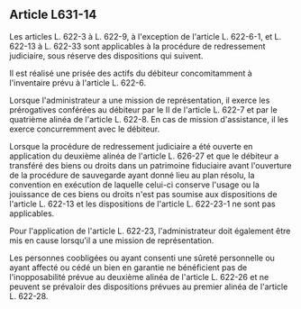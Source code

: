 Article L631-14
----
Les articles L. 622-3 à L. 622-9, à l'exception de l'article L. 622-6-1, et L.
622-13 à L. 622-33 sont applicables à la procédure de redressement judiciaire,
sous réserve des dispositions qui suivent.

Il est réalisé une prisée des actifs du débiteur concomitamment à l'inventaire
prévu à l'article L. 622-6.

Lorsque l'administrateur a une mission de représentation, il exerce les
prérogatives conférées au débiteur par le II de l'article L. 622-7 et par le
quatrième alinéa de l'article L. 622-8. En cas de mission d'assistance, il les
exerce concurremment avec le débiteur.

Lorsque la procédure de redressement judiciaire a été ouverte en application du
deuxième alinéa de l'article L. 626-27 et que le débiteur a transféré des biens
ou droits dans un patrimoine fiduciaire avant l'ouverture de la procédure de
sauvegarde ayant donné lieu au plan résolu, la convention en exécution de
laquelle celui-ci conserve l'usage ou la jouissance de ces biens ou droits n'est
pas soumise aux dispositions de l'article L. 622-13 et les dispositions de
l'article L. 622-23-1 ne sont pas applicables.

Pour l'application de l'article L. 622-23, l'administrateur doit également être
mis en cause lorsqu'il a une mission de représentation.

Les personnes coobligées ou ayant consenti une sûreté personnelle ou ayant
affecté ou cédé un bien en garantie ne bénéficient pas de l'inopposabilité
prévue au deuxième alinéa de l'article L. 622-26 et ne peuvent se prévaloir des
dispositions prévues au premier alinéa de l'article L. 622-28.
